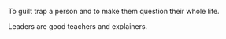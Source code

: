 To guilt trap a person and to make them question their whole life.

Leaders are good teachers and explainers.


